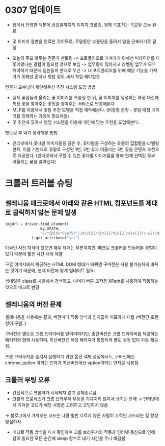 # 0307 업데이트

- 집에서 잔업한 덕분에 금요일까지의 이미지 크롤링, 정제 목표치는 목요일 오늘 완료
- 꽃 이미지 절반을 완료한 것이므로, 주말동안 크롤링을 돌려서 일을 단축하기로 결정

- 오늘의 주요 화두는 전문가 멘토링
-> 포트폴리오로 가져가기 위해선 빅데이터를 다루어봤다는 경험이 필요할 것으로 보임
-> 업무량이 많아지고 라벨링 업무가 모두 해야하기 때문에 팀원들의 반대로 무산
-> 내 포트폴리오를 위해 해당 기능을 가져가기 위해선 혼자서 몇밤 정도 새서 작업 해야할듯

전문가 교수님이 제안해주신 추천 시스템 도입 방법
- 실제 꽃집들이 올리는 꽃 이미지를 크롤링 한 뒤, 꽃 이미지를 생성하는 과정 대신에 특정 꽃을 찾아주는 꽃집을 찾아주는 서비스로 변경해본다
- MLP를 이용해서 꽃말 추천 모델을 직접 제작해본다. (비정형 문장 - 꽃말 매칭 데이터를 정제하는 과정이 필요해짐)
- 꽃 추천에 있어서 협업 시스템을 이용해 개인에 맞는 추천을 도입해본다.

멘토링 후 내가 생각해본 방법
- 인터넷에서 꽃다발 이미지들을 긁은 후, 꽃다발을 구성하는 꽃들의 집합들을 라벨링 한뒤, 이를 기반으로 꽃말로 구성된 1번, 2번 꽃과 어울리는 3번 꽃을 콘텐츠 추천으로 제공한다. 
(인터넷에서 구할 수 있는 꽃다발 이미지들을 통해 현재 선택된 꽃과 어울리는 꽃을 알아낸다)

# 크롤러 트러블 슈팅

## 셀레니움 매크로에서 아래와 같은 HTML 컴포넌트를 제대로 클릭하지 않는 문제 발생

```python
imgUrl = driver.find_element(
                By.XPATH,
                '//*[@id="Sva75c"]/div[2]/div[2]/div[2]/div[2]/c-wiz/div/div/div/div/div[3]/div[1]/a/img[1]'
            ).get_attribute("src")
```

아무런 사전 지식이 없으면 매우 헤매는 부분이지만, 매크로 크롤러를 만들어본 경험이 있기 때문에 짧은 시간 내에 해결

구글 이미지에서 제공하는 HTML DOM 형태가 바뀌면 구버전은 사용 불가능하게 바뀌는 것이기 때문에, 현재 버전에 맞게 업데이트 필요.

썸네일은 class를 사용해서 검색하고, 나머지 버튼 조작은 XPath를 사용하여 작동하는 것으로 매크로 변경

## 셀레니움의 버전 문제

셀레니움을 사용해본 결과, 버전마다 작동 방식과 인자값이 미묘하게 다름 (버전간 호환성이 구림..)

구버전은 별도로 크롬 드라이버를 받아야하지만, 중간버전은 크롬 드라이버를 제공하는 패키지와 함께 사용하며, 최신버전은 해당 패키지가 통합되어 별도 설정 없이 자동 제공됨.

크롬 브라우저를 숨겨서 실행하기 위한 옵션 객체 설정에서도, 구버전에선 chrome_option 이라는 인자가 최신버전에선 option이라는 인자로 사용됨

## 크롤러 부팅 오류

- 간헐적으로 크롤러가 시작되지 않고 강제종료됨
- 크롤러 프로세스가 크롬 브라우저 부팅을 기다지리 않아서 생기는 문제 → 인터넷에서 가져온 코드가 해당 사항은 고려하고 코딩하지 않음

→ 블로그에서 가져오는 코드는 나랑 별반 다르지 않은 사람이 끄적인 코드라는 걸 항상 명심하자

- 매크로 작동 방식을 다시 확인하며 크롬 브라우저의 작동과 인터넷 통신으로 인해 텀이 필요한 모든 순간에 sleep 함수로 대기 시간을 주니 해결됨
